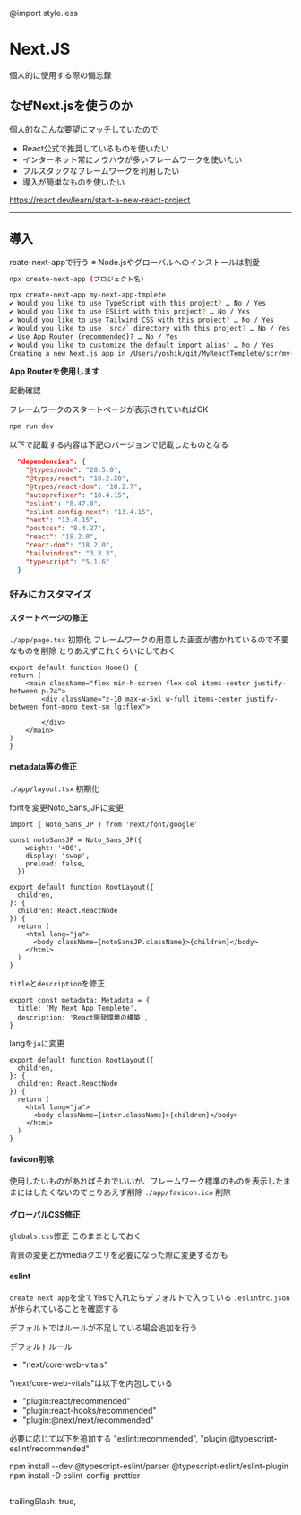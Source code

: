 @import style.less

# Next.JS

個人的に使用する際の備忘録

## なぜNext.jsを使うのか

個人的なこんな要望にマッチしていたので
- React公式で推奨しているものを使いたい
- インターネット常にノウハウが多いフレームワークを使いたい
- フルスタックなフレームワークを利用したい
- 導入が簡単なものを使いたい

https://react.dev/learn/start-a-new-react-project


---

## 導入
reate-next-appで行う
※ Node.jsやグローバルへのインストールは割愛

``` bash 
npx create-next-app (プロジェクト名)
```

``` bash
npx create-next-app my-next-app-tmplete
✔ Would you like to use TypeScript with this project? … No / Yes
✔ Would you like to use ESLint with this project? … No / Yes
✔ Would you like to use Tailwind CSS with this project? … No / Yes
✔ Would you like to use `src/` directory with this project? … No / Yes
✔ Use App Router (recommended)? … No / Yes
✔ Would you like to customize the default import alias? … No / Yes
Creating a new Next.js app in /Users/yoshik/git/MyReactTemplete/scr/my-next-app-tmplete.
```
**App Routerを使用します**

起動確認

フレームワークのスタートページが表示されていればOK
``` bash 
npm run dev
```
以下で記載する内容は下記のバージョンで記載したものとなる

```json
  "dependencies": {
    "@types/node": "20.5.0",
    "@types/react": "18.2.20",
    "@types/react-dom": "18.2.7",
    "autoprefixer": "10.4.15",
    "eslint": "8.47.0",
    "eslint-config-next": "13.4.15",
    "next": "13.4.15",
    "postcss": "8.4.27",
    "react": "18.2.0",
    "react-dom": "18.2.0",
    "tailwindcss": "3.3.3",
    "typescript": "5.1.6"
  }
```



### 好みにカスタマイズ

#### スタートページの修正
`./app/page.tsx` 初期化
フレームワークの用意した画面が書かれているので不要なものを削除
とりあえずこれくらいにしておく

```　tsx
export default function Home() {
return (
    <main className="flex min-h-screen flex-col items-center justify-between p-24">
        <div className="z-10 max-w-5xl w-full items-center justify-between font-mono text-sm lg:flex">
            
        </div>
    </main>
)
}
```

#### metadata等の修正
`./app/layout.tsx` 初期化

fontを変更Noto_Sans_JPに変更
```tsx
import { Noto_Sans_JP } from 'next/font/google'

const notoSansJP = Noto_Sans_JP({
    weight: '400',
    display: 'swap',
    preload: false,
  })

```

```tsx
export default function RootLayout({
  children,
}: {
  children: React.ReactNode
}) {
  return (
    <html lang="ja">
      <body className={notoSansJP.className}>{children}</body>
    </html>
  )
}

```

`title`と`description`を修正
``` tsx
export const metadata: Metadata = {
  title: 'My Next App Templete',
  description: 'React開発環境の構築',
}
```

langを`ja`に変更
``` tsx
export default function RootLayout({
  children,
}: {
  children: React.ReactNode
}) {
  return (
    <html lang="ja">
      <body className={inter.className}>{children}</body>
    </html>
  )
}
```


#### favicon削除
使用したいものがあればそれでいいが、フレームワーク標準のものを表示したままにはしたくないのでとりあえず削除
`./app/favicon.ico` 削除



#### グローバルCSS修正
`globals.css`修正
このままとしておく

背景の変更とかmediaクエリを必要になった際に変更するかも


#### eslint

`create next app`を全てYesで入れたらデフォルトで入っている
`.eslintrc.json`が作られていることを確認する

デフォルトではルールが不足している場合追加を行う

デフォルトルール
- "next/core-web-vitals"

"next/core-web-vitals"は以下を内包している
- "plugin:react/recommended"
- "plugin:react-hooks/recommended"
- "plugin:@next/next/recommended"

必要に応じて以下を追加する
"eslint:recommended",
"plugin:@typescript-eslint/recommended"


npm install --dev @typescript-eslint/parser @typescript-eslint/eslint-plugin
npm install -D eslint-config-prettier

## 


trailingSlash: true,




